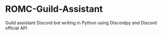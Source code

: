 # ROMC-Guild-Assistant
Guild assistant Discord bot writing in Python using Discordpy and Discord official API
